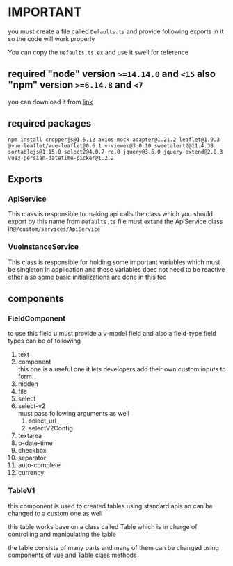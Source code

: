# IMPORTANT
you must create a file called  `Defaults.ts` and provide
following exports in it so the code will work properly

You can copy the `Defaults.ts.ex`  and  use it swell for
reference

## required "node" version `>=14.14.0` and `<15` also  "npm" version `>=6.14.8` and `<7`
you can download it from [link](https://nodejs.org/download/release/v14.14.0/)

## required packages
```shell
npm install cropperjs@1.5.12 axios-mock-adapter@1.21.2 leaflet@1.9.3 @vue-leaflet/vue-leaflet@0.6.1 v-viewer@3.0.10 sweetalert2@11.4.38 sortablejs@1.15.0 select2@4.0.7-rc.0 jquery@3.6.0 jquery-extend@2.0.3 vue3-persian-datetime-picker@1.2.2
```

## Exports
### ApiService
This class is responsible to making api calls the class which
you should export by  this name  from `Defaults.ts` file must 
`extend` the ApiService class in`@/custom/services/ApiService`

### VueInstanceService
This class is responsible for holding some important  variables
which must be singleton in application and these variables does
not need to be reactive ether  also some  basic initializations
are done in this too

## components
### FieldComponent
to use this field u must provide a v-model field
and also a field-type field types can be of following

1. text 
2. component  
   this one is a useful one it lets developers add their own
   custom inputs to form
3. hidden 
4. file 
5. select 
6. select-v2  
   must pass following arguments as well
   1. select_url
   2. selectV2Config
7. textarea 
8. p-date-time 
9. checkbox 
10. separator 
11. auto-complete 
12. currency

### TableV1
this component is used to created tables using standard
apis an can be changed to a custom one as well

this table works base on a class called Table which is in charge
of controlling and manipulating the table

the table consists of many parts and many of them can be changed
using components of vue and Table class methods
